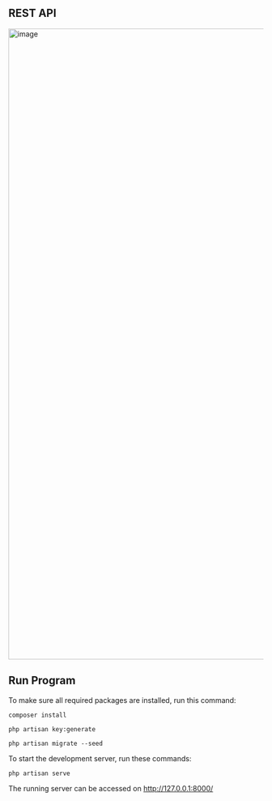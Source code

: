 
## REST API

<img width="1245" alt="image" src="https://github.com/deolorensa/jobseeker/assets/84265981/19bb6942-23a4-4bb6-af3f-5a5ffb3a3ca5">


## Run Program
To make sure all required packages are installed, run this command:
```
composer install
```
```
php artisan key:generate
```
```
php artisan migrate --seed
```

To start the development server, run these commands:
```
php artisan serve
```


The running server can be accessed on http://127.0.0.1:8000/

